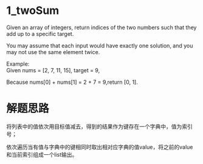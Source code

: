 ﻿# 1_twoSum
Given an array of integers, return indices of the two numbers such that they add up to a specific target.<br>

You may assume that each input would have exactly one solution, and you may not use the same element twice.<br>

Example:<br>
Given nums = [2, 7, 11, 15], target = 9,<br>

Because nums[0] + nums[1] = 2 + 7 = 9,return [0, 1].<br>

# 解题思路
将列表中的值依次用目标值减去，得到的结果作为键存在一个字典中，值为索引号；<br>

依次遍历当有值与字典中的键相同时取出相对应字典的值value，将之前的value和当前索引组成一个list输出。<br>
